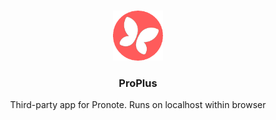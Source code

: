 <br />
<p align="center">
  <a>
    <img src="static/img/logo.png" alt="logo" width="80" height="80">
  </a>

  <h3 align="center">ProPlus</h3>
  
  <p align="center">
    Third-party app for Pronote. Runs on localhost within browser
  </p>
</p>



